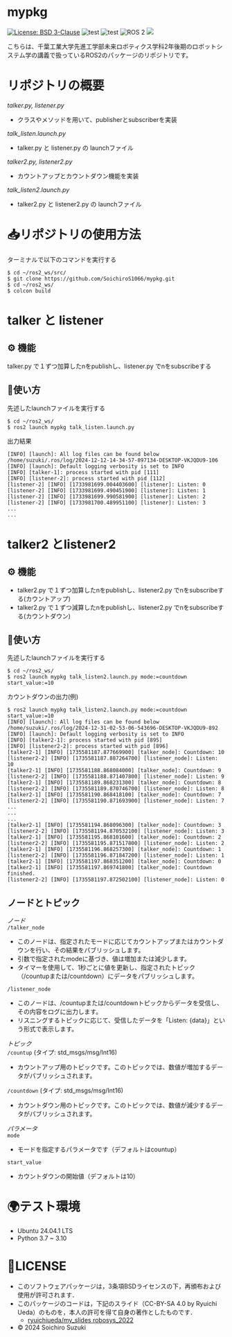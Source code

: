 # mypkg
[![License: BSD 3-Clause](https://img.shields.io/badge/License-BSD%203--Clause-blue.svg)](https://opensource.org/licenses/BSD-3-Clause)
![test](https://github.com/SoichiroS1066/mypkg/actions/workflows/test.yml/badge.svg)
![test](https://github.com/SoichiroS1066/mypkg/actions/workflows/test2.yml/badge.svg)
<img src="https://img.shields.io/badge/ROS%202-00A1A7.svg?logo=ros&logoColor=white&style=for-the-badge" alt="ROS 2">
<img src="https://img.shields.io/badge/-Python-yellow.svg?logo=python&style=for-the-badge">


こちらは、千葉工業大学先進工学部未来ロボティクス学科2年後期のロボットシステム学の講義で扱っているROS2のパッケージのリポジトリです。

# リポジトリの概要
*talker.py, listener.py*
- クラスやメソッドを用いて、publisherとsubscriberを実装

*talk_listen.launch.py*
- talker.py と listener.py の launchファイル

*talker2.py, listener2.py*
- カウントアップとカウントダウン機能を実装

*talk_listen2.launch.py*
- talker2.py と listener2.py の launchファイル

# 📥リポジトリの使用方法

ターミナルで以下のコマンドを実行する
```
$ cd ~/ros2_ws/src/
$ git clone https://github.com/SoichiroS1066/mypkg.git
$ cd ~/ros2_ws/
$ colcon build
```

# talker と listener

## ⚙️ 機能

talker.py で１ずつ加算したnをpublishし、listener.py でnをsubscribeする

## 📝使い方
先述したlaunchファイルを実行する
```
$ cd ~/ros2_ws/
$ ros2 launch mypkg talk_listen.launch.py
```  
出力結果
```
[INFO] [launch]: All log files can be found below /home/suzuki/.ros/log/2024-12-12-14-34-57-897134-DESKTOP-VKJQDU9-106
[INFO] [launch]: Default logging verbosity is set to INFO
[INFO] [talker-1]: process started with pid [111]
[INFO] [listener-2]: process started with pid [112]
[listener-2] [INFO] [1733981699.004403600] [listener]: Listen: 0
[listener-2] [INFO] [1733981699.490451900] [listener]: Listen: 1
[listener-2] [INFO] [1733981699.990581900] [listener]: Listen: 2
[listener-2] [INFO] [1733981700.489951100] [listener]: Listen: 3
...
...
```  

# talker2 とlistener2

## ⚙️ 機能
- talker2.py で１ずつ加算したnをpublishし、listener2.py でnをsubscribeする(カウントアップ)   
- talker2.py で１ずつ減算したnをpublishし、listener2.py でnをsubscribeする(カウントダウン)   


## 📝使い方
先述したlaunchファイルを実行する
```
$ cd ~/ros2_ws/
$ ros2 launch mypkg talk_listen2.launch.py mode:=countdown start_value:=10
```   
   
カウントダウンの出力(例)
```
$ ros2 launch mypkg talk_listen2.launch.py mode:=countdown start_value:=10
[INFO] [launch]: All log files can be found below /home/suzuki/.ros/log/2024-12-31-02-53-06-543696-DESKTOP-VKJQDU9-892
[INFO] [launch]: Default logging verbosity is set to INFO
[INFO] [talker2-1]: process started with pid [895]
[INFO] [listener2-2]: process started with pid [896]
[talker2-1] [INFO] [1735581187.877669900] [talker_node]: Countdown: 10
[listener2-2] [INFO] [1735581187.887264700] [listener_node]: Listen: 10
[talker2-1] [INFO] [1735581188.868084000] [talker_node]: Countdown: 9
[listener2-2] [INFO] [1735581188.871407800] [listener_node]: Listen: 9
[talker2-1] [INFO] [1735581189.868231300] [talker_node]: Countdown: 8
[listener2-2] [INFO] [1735581189.870746700] [listener_node]: Listen: 8
[talker2-1] [INFO] [1735581190.868418100] [talker_node]: Countdown: 7
[listener2-2] [INFO] [1735581190.871693900] [listener_node]: Listen: 7
...
...
...
[talker2-1] [INFO] [1735581194.868096300] [talker_node]: Countdown: 3
[listener2-2] [INFO] [1735581194.870532100] [listener_node]: Listen: 3
[talker2-1] [INFO] [1735581195.868101600] [talker_node]: Countdown: 2
[listener2-2] [INFO] [1735581195.871517800] [listener_node]: Listen: 2
[talker2-1] [INFO] [1735581196.868257300] [talker_node]: Countdown: 1
[listener2-2] [INFO] [1735581196.871847200] [listener_node]: Listen: 1
[talker2-1] [INFO] [1735581197.868351200] [talker_node]: Countdown: 0
[talker2-1] [INFO] [1735581197.869741800] [talker_node]: Countdown finished.
[listener2-2] [INFO] [1735581197.872502100] [listener_node]: Listen: 0
```

## ノードとトピック
*ノード*   
`/talker_node`   
- このノードは、指定されたモードに応じてカウントアップまたはカウントダウンを行い、その結果をパブリッシュします。   
- 引数で指定されたmodeに基づき、値は増加または減少します。   
- タイマーを使用して、1秒ごとに値を更新し、指定されたトピック（/countupまたは/countdown）にデータをパブリッシュします。   
   
`/listener_node`   
- このノードは、/countupまたは/countdownトピックからデータを受信し、その内容をログに出力します。   
- リスニングするトピックに応じて、受信したデータを「Listen: {data}」という形式で表示します。   
   
*トピック*   
`/countup` (タイプ: std_msgs/msg/Int16)   
- カウントアップ用のトピックです。このトピックでは、数値が増加するデータがパブリッシュされます。

`/countdown` (タイプ: std_msgs/msg/Int16)   
- カウントダウン用のトピックです。このトピックでは、数値が減少するデータがパブリッシュされます。  

*パラメータ*   
`mode`  
- モードを指定するパラメータです（デフォルトはcountup）

`start_value`   
- カウントダウンの開始値（デフォルトは10）

# 🌍テスト環境
* Ubuntu 24.04.1 LTS
* Python 3.7 ~ 3.10

# 📄LICENSE

* このソフトウェアパッケージは，3条項BSDライセンスの下，再頒布および使用が許可されます．
* このパッケージのコードは，下記のスライド（CC-BY-SA 4.0 by Ryuichi Ueda）のものを，本人の許可を得て自身の著作としたものです．
    * [ryuichiueda/my_slides robosys_2022](https://github.com/ryuichiueda/my_slides/tree/master/robosys_2024)
* © 2024 Soichiro Suzuki
